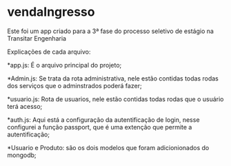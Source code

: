 # vendaIngresso
Este foi um app criado para a 3ª fase do processo seletivo de estágio na Transitar Engenharia

Explicações de cada arquivo:

*app.js: É o arquivo principal do projeto;

*Admin.js: Se trata da rota administrativa, nele estão contidas todas rodas dos serviços que o adminstrados poderá fazer;

*usuario.js: Rota de usuarios, nele estão contidas todas rodas que o usuário terá acesso;

*auth.js: Aqui está a configuração da autentificação de login, nesse configurei a função passport, que é uma extenção que permite a autentificação;

*Usuario e Produto: são os dois modelos que foram adicionionados do mongodb;

